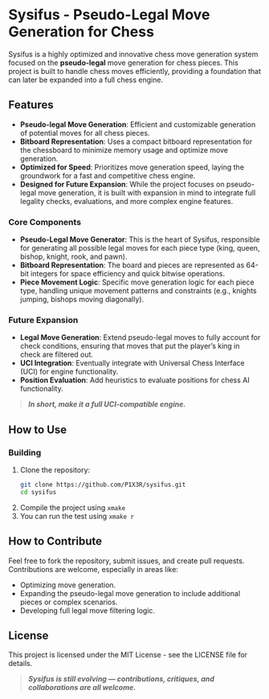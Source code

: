# Sysifus - Pseudo-Legal Move Generation for Chess

Sysifus is a highly optimized and innovative chess move generation system focused on the **pseudo-legal** move generation for chess pieces. This project is built to handle chess moves efficiently, providing a foundation that can later be expanded into a full chess engine.

## Features

- **Pseudo-legal Move Generation**: Efficient and customizable generation of potential moves for all chess pieces.
- **Bitboard Representation**: Uses a compact bitboard representation for the chessboard to minimize memory usage and optimize move generation.
- **Optimized for Speed**: Prioritizes move generation speed, laying the groundwork for a fast and competitive chess engine.
- **Designed for Future Expansion**: While the project focuses on pseudo-legal move generation, it is built with expansion in mind to integrate full legality checks, evaluations, and more complex engine features.

### Core Components

- **Pseudo-Legal Move Generator**: This is the heart of Sysifus, responsible for generating all possible legal moves for each piece type (king, queen, bishop, knight, rook, and pawn).
- **Bitboard Representation**: The board and pieces are represented as 64-bit integers for space efficiency and quick bitwise operations.
- **Piece Movement Logic**: Specific move generation logic for each piece type, handling unique movement patterns and constraints (e.g., knights jumping, bishops moving diagonally).

### Future Expansion

- **Legal Move Generation**: Extend pseudo-legal moves to fully account for check conditions, ensuring that moves that put the player’s king in check are filtered out.
- **UCI Integration**: Eventually integrate with Universal Chess Interface (UCI) for engine functionality.
- **Position Evaluation**: Add heuristics to evaluate positions for chess AI functionality.

> ***In short, make it a full UCI-compatible engine.***

## How to Use

### Building

1. Clone the repository:
   ```bash
   git clone https://github.com/P1X3R/sysifus.git
   cd sysifus
   ```
2. Compile the project using `xmake`
3. You can run the test using `xmake r`

## How to Contribute
Feel free to fork the repository, submit issues, and create pull requests. Contributions are welcome, especially in areas like:
- Optimizing move generation.
- Expanding the pseudo-legal move generation to include additional pieces or complex scenarios.
- Developing full legal move filtering logic.

## License
This project is licensed under the MIT License - see the LICENSE file for details.
> ***Sysifus is still evolving — contributions, critiques, and collaborations are all welcome.***
